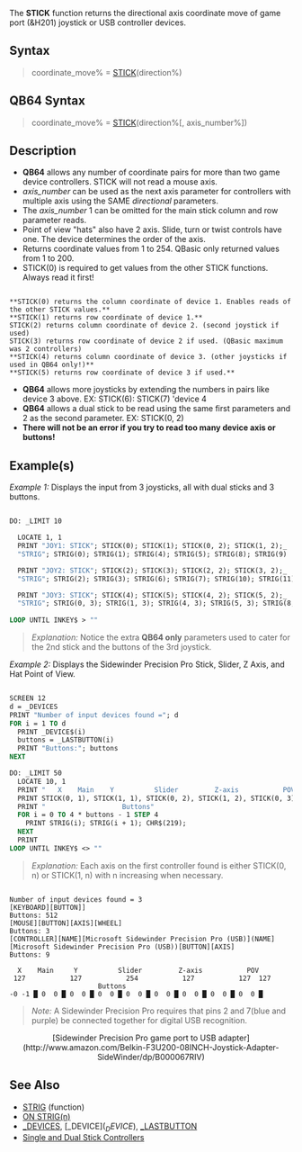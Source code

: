 The **STICK** function returns the directional axis coordinate move of game port (&H201) joystick or USB controller devices.

## Syntax

>  coordinate_move% = [STICK](STICK)(direction%)

## QB64 Syntax

>  coordinate_move% = [STICK](STICK)(direction%[, axis_number%])

## Description

* **QB64** allows any number of coordinate pairs for more than two game device controllers. STICK will not read a mouse axis.
* *axis_number* can be used as the next axis parameter for controllers with multiple axis using the SAME *directional* parameters.
* The *axis_number* 1 can be omitted for the main stick column and row parameter reads. 
* Point of view "hats" also have 2 axis. Slide, turn or twist controls have one. The device determines the order of the axis.
* Returns coordinate values from 1 to 254. QBasic only returned values from 1 to 200.
* STICK(0) is required to get values from the other STICK functions. Always read it first!

```text

**STICK(0) returns the column coordinate of device 1. Enables reads of the other STICK values.**
**STICK(1) returns row coordinate of device 1.**
STICK(2) returns column coordinate of device 2. (second joystick if used)
STICK(3) returns row coordinate of device 2 if used. (QBasic maximum was 2 controllers)
**STICK(4) returns column coordinate of device 3. (other joysticks if used in QB64 only!)**
**STICK(5) returns row coordinate of device 3 if used.**

```

* **QB64** allows more joysticks by extending the numbers in pairs like device 3 above. EX: STICK(6): STICK(7) 'device 4
* **QB64** allows a dual stick to be read using the same first parameters and 2 as the second parameter. EX: STICK(0, 2)
* **There will not be an error if you try to read too many device axis or buttons!**

## Example(s)

*Example 1:* Displays the input from 3 joysticks, all with dual sticks and 3 buttons.

```vb

DO: _LIMIT 10

  LOCATE 1, 1
  PRINT "JOY1: STICK"; STICK(0); STICK(1); STICK(0, 2); STICK(1, 2);_ 
  "STRIG"; STRIG(0); STRIG(1); STRIG(4); STRIG(5); STRIG(8); STRIG(9)

  PRINT "JOY2: STICK"; STICK(2); STICK(3); STICK(2, 2); STICK(3, 2);_ 
  "STRIG"; STRIG(2); STRIG(3); STRIG(6); STRIG(7); STRIG(10); STRIG(11)

  PRINT "JOY3: STICK"; STICK(4); STICK(5); STICK(4, 2); STICK(5, 2);_ 
  "STRIG"; STRIG(0, 3); STRIG(1, 3); STRIG(4, 3); STRIG(5, 3); STRIG(8, 3); STRIG(9, 3)
    
LOOP UNTIL INKEY$ > "" 

```

> *Explanation:* Notice the extra **QB64 only** parameters used to cater for the 2nd stick and the buttons of the 3rd joystick.

*Example 2:* Displays the Sidewinder Precision Pro Stick, Slider, Z Axis, and Hat Point of View.

```vb

SCREEN 12
d = _DEVICES
PRINT "Number of input devices found ="; d
FOR i = 1 TO d
  PRINT _DEVICE$(i)
  buttons = _LASTBUTTON(i)
  PRINT "Buttons:"; buttons
NEXT

DO: _LIMIT 50
  LOCATE 10, 1
  PRINT "   X    Main    Y          Slider         Z-axis           POV"
  PRINT STICK(0, 1), STICK(1, 1), STICK(0, 2), STICK(1, 2), STICK(0, 3); STICK(1, 3); "   "
  PRINT "                   Buttons"
  FOR i = 0 TO 4 * buttons - 1 STEP 4
    PRINT STRIG(i); STRIG(i + 1); CHR$(219);
  NEXT
  PRINT
LOOP UNTIL INKEY$ <> "" 

```
>  *Explanation:* Each axis on the first controller found is either STICK(0, n) or STICK(1, n) with n increasing when necessary.

```text

Number of input devices found = 3
[KEYBOARD][BUTTON]]
Buttons: 512
[MOUSE][BUTTON][AXIS][WHEEL]
Buttons: 3
[CONTROLLER][NAME][Microsoft Sidewinder Precision Pro (USB)](NAME][Microsoft Sidewinder Precision Pro (USB))[BUTTON][AXIS]
Buttons: 9

  X    Main     Y          Slider         Z-axis           POV
 127           127           254           127           127  127
                      Buttons
-0 -1 █ 0  0 █ 0  0 █ 0  0 █ 0  0 █ 0  0 █ 0  0 █ 0  0 █ 0  0 █

```

> *Note:* A Sidewinder Precision Pro requires that pins 2 and 7(blue and purple) be connected together for digital USB recognition.

<center> [Sidewinder Precision Pro game port to USB adapter](http://www.amazon.com/Belkin-F3U200-08INCH-Joystick-Adapter-SideWinder/dp/B000067RIV)</center>

## See Also
 
* [STRIG](STRIG) (function)
* [ON STRIG(n)](ON-STRIG(n))
* [_DEVICES](_DEVICES), [_DEVICE$](_DEVICE$), [_LASTBUTTON](_LASTBUTTON)
* [Single and Dual Stick Controllers](http://en.wikipedia.org/wiki/Analog_stick)
